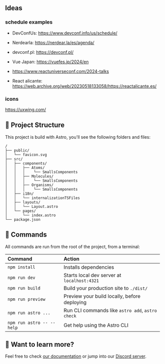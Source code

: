 ## Ideas

### schedule examples

- DevConfUs: https://www.devconf.info/us/schedule/

- Nerdearla: https://nerdear.la/es/agenda/

- devconf.pl: https://devconf.pl/

- Vue Japan: https://vuefes.jp/2024/en

- https://www.reactuniverseconf.com/2024-talks

- React alicante: https://web.archive.org/web/20230518133058/https://reactalicante.es/

### icons

https://uxwing.com/

## 🚀 Project Structure

This project is build with Astro, you'll see the following folders and files:

```text
/
├── public/
│   └── favicon.svg
├── src/
│   ├── components/
│   │   ├── Atoms/
│   │   │    └── SmallsComponents
│   │   ├── Molecules/
│   │   │    └── SmallsComponents
│   │   ├── Organisms/
│   │   │    └── SmallsComponents
│   ├── i18n/
│   │   └── internalizationTSFiles
│   ├── layouts/
│   │   └── Layout.astro
│   └── pages/
│       └── index.astro
└── package.json
```

## 🧞 Commands

All commands are run from the root of the project, from a terminal:

| Command                   | Action                                           |
| :------------------------ | :----------------------------------------------- |
| `npm install`             | Installs dependencies                            |
| `npm run dev`             | Starts local dev server at `localhost:4321`      |
| `npm run build`           | Build your production site to `./dist/`          |
| `npm run preview`         | Preview your build locally, before deploying     |
| `npm run astro ...`       | Run CLI commands like `astro add`, `astro check` |
| `npm run astro -- --help` | Get help using the Astro CLI                     |

## 👀 Want to learn more?

Feel free to check [our documentation](https://docs.astro.build) or jump into our [Discord server](https://astro.build/chat).
